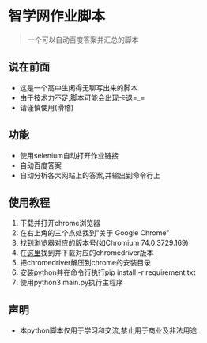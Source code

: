 # 智学网作业脚本

> 一个可以自动百度答案并汇总的脚本

## 说在前面

- 这是一个高中生闲得无聊写出来的脚本.
- 由于技术力不足,脚本可能会出现卡退=_=
- 请谨慎使用(滑稽)

## 功能

- 使用selenium自动打开作业链接
- 自动百度答案
- 自动分析各大网站上的答案,并输出到命令行上

## 使用教程

1. 下载并打开chrome浏览器
2. 在右上角的三个点处找到"关于 Google Chrome"
3. 找到浏览器对应的版本号(如Chromium 74.0.3729.169)
4. 在[这里](https://blog.csdn.net/BinGISer/article/details/88559532)找到并下载对应的chromedriver版本
5. 把chromedriver解压到chrome的安装目录
6. 安装python并在命令行执行pip install -r requirement.txt
7. 使用python3 main.py执行主程序

## 声明

- 本python脚本仅用于学习和交流,禁止用于商业及非法用途.